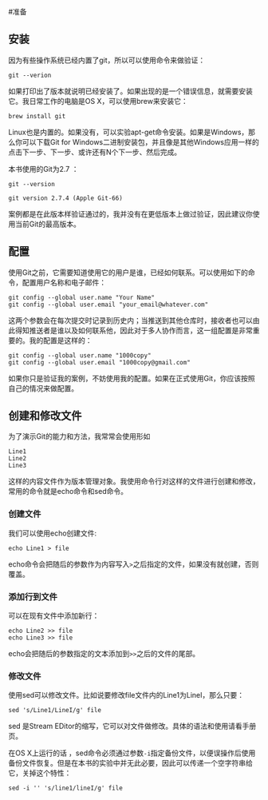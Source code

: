 #准备

## 安装

因为有些操作系统已经内置了git，所以可以使用命令来做验证：

    git --verion 

如果打印出了版本就说明已经安装了。如果出现的是一个错误信息，就需要安装它。我日常工作的电脑是OS X，可以使用brew来安装它：

    brew install git 

Linux也是内置的。如果没有，可以实验apt-get命令安装。如果是Windows，那么你可以下载Git for Windows二进制安装包，并且像是其他Windows应用一样的点击下一步、下一步、或许还有N个下一步、然后完成。

本书使用的Git为2.7 ：

    git --version
    
    git version 2.7.4 (Apple Git-66)

案例都是在此版本样验证通过的，我并没有在更低版本上做过验证，因此建议你使用当前Git的最高版本。

## 配置

使用Git之前，它需要知道使用它的用户是谁，已经如何联系。可以使用如下的命令，配置用户名称和电子邮件：

    git config --global user.name "Your Name"
    git config --global user.email "your_email@whatever.com"

这两个参数会在每次提交时记录到历史内；当推送到其他仓库时，接收者也可以由此得知推送者是谁以及如何联系他，因此对于多人协作而言，这一组配置是非常重要的。我的配置是这样的：

    git config --global user.name "1000copy"
    git config --global user.email "1000copy@gmail.com"

如果你只是验证我的案例，不妨使用我的配置。如果在正式使用Git，你应该按照自己的情况来做配置。

## 创建和修改文件

为了演示Git的能力和方法，我常常会使用形如

    Line1
    Line2
    Line3

这样的内容文件作为版本管理对象。我使用命令行对这样的文件进行创建和修改，常用的命令就是echo命令和sed命令。

### 创建文件


我们可以使用echo创建文件:

    echo Line1 > file

echo命令会把随后的参数作为内容写入`>`之后指定的文件，如果没有就创建，否则覆盖。

### 添加行到文件

可以在现有文件中添加新行：

    echo Line2 >> file
    echo Line3 >> file

echo会把随后的参数指定的文本添加到`>>`之后的文件的尾部。

### 修改文件

使用sed可以修改文件。比如说要修改file文件内的Line1为LineI，那么只要：

    sed 's/Line1/LineI/g' file

sed 是Stream EDitor的缩写，它可以对文件做修改。具体的语法和使用请看手册页。

在OS X上运行的话 ，sed命令必须通过参数`-i`指定备份文件，以便误操作后使用备份文件恢复。但是在本书的实验中并无此必要，因此可以传递一个空字符串给它，关掉这个特性：

    sed -i '' 's/line1/lineI/g' file

